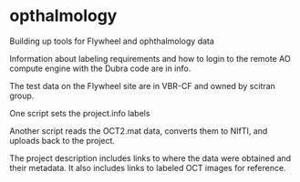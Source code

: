 # opthalmology

Building up tools for Flywheel and ophthalmology data

Information about labeling requirements and how to login to the remote AO compute engine with the Dubra code are in info.

The test data on the Flywheel site are in VBR-CF and owned by scitran group.

One script sets the project.info labels

Another script reads the OCT2.mat data, converts them to NIfTI, and uploads back to the project.

The project description includes links to where the data were obtained and their metadata.  It also includes links to labeled OCT images for reference.

